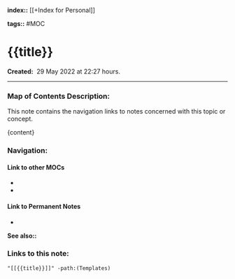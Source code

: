 **index::** [[+Index for Personal]]
 

**tags::** #MOC 

# {{title}}

**Created:**  29 May 2022 at  22:27 hours.

___
### Map of Contents Description:
This note contains the navigation links to notes concerned with this topic or concept.

{content}

### Navigation:
#### Link to other MOCs
- 
- 

#### Link to Permanent Notes
- 


**See also::** 

### Links to this note:
```query
"[[{{title}}]]" -path:(Templates) 
```
